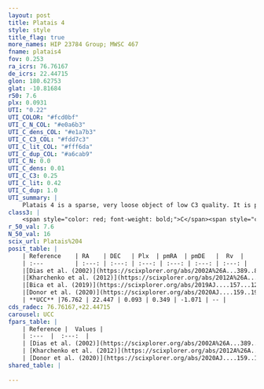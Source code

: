 ```yaml
---
layout: post
title: Platais 4
style: style
title_flag: true
more_names: HIP 23784 Group; MWSC 467
fname: platais4
fov: 0.253
ra_icrs: 76.76167
de_icrs: 22.44715
glon: 180.62753
glat: -10.81684
r50: 7.6
plx: 0.0931
UTI: "0.22"
UTI_COLOR: "#fcd0bf"
UTI_C_N_COL: "#e0a6b3"
UTI_C_dens_COL: "#e1a7b3"
UTI_C_C3_COL: "#fdd7c3"
UTI_C_lit_COL: "#fff6da"
UTI_C_dup_COL: "#a6cab9"
UTI_C_N: 0.0
UTI_C_dens: 0.01
UTI_C_C3: 0.25
UTI_C_lit: 0.42
UTI_C_dup: 1.0
UTI_summary: |
    Platais 4 is a sparse, very loose object of low C3 quality. It is poorly studied in the literature.<br><br><span style="color: #99180f; font-weight: bold;">Warning: </span>contains less than 25 stars with <i>P>0.5</i> estimated.
class3: |
    <span style="color: red; font-weight: bold;">C</span><span style="color: red; font-weight: bold;">C</span>
r_50_val: 7.6
N_50_val: 16
scix_url: Platais%204
posit_table: |
    | Reference    | RA    | DEC   | Plx  | pmRA  | pmDE   |  Rv  |
    | :---         | :---: | :---: | :---: | :---: | :---: | :---: |
    |[Dias et al. (2002)](https://scixplorer.org/abs/2002A%26A...389..871D) | 76.842 | 22.278 | -- | 1.65 | -6.49 | 16.26 |
    |[Kharchenko et al. (2012)](https://scixplorer.org/abs/2012A%26A...543A.156K) | 76.718 | 22.573 | -- | 0.8 | -6.44 | -- |
    |[Bica et al. (2019)](https://scixplorer.org/abs/2019AJ....157...12B) | 76.849 | 22.284 | -- | -- | -- | -- |
    |[Donor et al. (2020)](https://scixplorer.org/abs/2020AJ....159..199D) | 76.718 | 22.573 | -- | 0.2 | -1.87 | 15.2 |
    | **UCC** |76.762 | 22.447 | 0.093 | 0.349 | -1.071 | -- | 
cds_radec: 76.76167,+22.44715
carousel: UCC
fpars_table: |
    | Reference |  Values |
    | :---  |  :---:  |
    | [Dias et al. (2002)](https://scixplorer.org/abs/2002A%26A...389..871D) | `Dist=276.0, Age=8.0` |
    | [Kharchenko et al. (2012)](https://scixplorer.org/abs/2012A%26A...543A.156K) | `e_bv=0.271, distance=275, log_age=8.55` |
    | [Donor et al. (2020)](https://scixplorer.org/abs/2020AJ....159..199D) | `Fe/H=-0.31` |
shared_table: |
    
---
```

